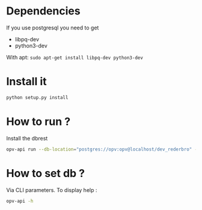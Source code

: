 # Dependencies
If you use postgresql you need to get
- libpq-dev
- python3-dev

With apt: `sudo apt-get install libpq-dev python3-dev`

# Install it
```bash
python setup.py install
```

# How to run ?
Install the dbrest  
```bash
opv-api run --db-location="postgres://opv:opv@localhost/dev_rederbro" --IDMalette="TestID" --debug=True --port=5000
```

# How to set db ?
Via CLI parameters.
To display help :
```bash
opv-api -h
```
